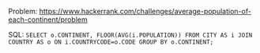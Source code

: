 Problem: https://www.hackerrank.com/challenges/average-population-of-each-continent/problem

SQL: 
``SELECT o.CONTINENT, FLOOR(AVG(i.POPULATION)) FROM CITY AS i JOIN COUNTRY AS o ON i.COUNTRYCODE=o.CODE GROUP BY o.CONTINENT;``
